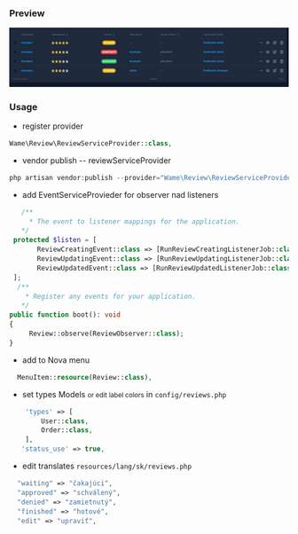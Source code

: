 
### Preview
<img alt="preview" src="img.png">

### Usage

- register provider
```php
Wame\Review\ReviewServiceProvider::class,
```

- vendor publish   -- reviewServiceProvider
```php
php artisan vendor:publish --provider="Wame\Review\ReviewServiceProvider"
```

- add EventServiceProvieder for observer nad listeners

```php
   /**
     * The event to listener mappings for the application.
   */
 protected $listen = [
       ReviewCreatingEvent::class => [RunReviewCreatingListenerJob::class],
       ReviewUpdatingEvent::class => [RunReviewUpdatingListenerJob::class],
       ReviewUpdatedEvent::class => [RunReviewUpdatedListenerJob::class],
 ];
  /**
    * Register any events for your application.
   */
public function boot(): void
{
     Review::observe(ReviewObserver::class);
}
```

- add to Nova menu
```php
  MenuItem::resource(Review::class),
```

- set types Models <small>or edit label colors</small> in  `config/reviews.php `
```php
    'types' => [
        User::class,
        Order::class,
    ],
   'status_use' => true,
```
- edit translates  `resources/lang/sk/reviews.php `
```php
  "waiting" => "čakajúci",
  "approved" => "schválený",
  "denied" => "zamietnutý",
  "finished" => "hotové",
  "edit" => "upraviť",
```

